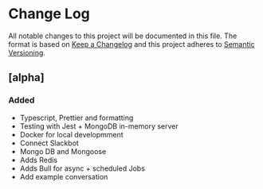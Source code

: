 # Change Log

All notable changes to this project will be documented in this file.
The format is based on [Keep a Changelog](http://keepachangelog.com/en/1.0.0/)
and this project adheres to [Semantic Versioning](http://semver.org/spec/v2.0.0.html).

## [alpha]

### Added

- Typescript, Prettier and formatting
- Testing with Jest + MongoDB in-memory server
- Docker for local developmment
- Connect Slackbot
- Mongo DB and Mongoose
- Adds Redis
- Adds Bull for async + scheduled Jobs
- Add example conversation
